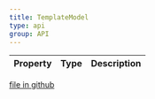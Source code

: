 ```yaml
---
title: TemplateModel
type: api
group: API
---
```



Property|Type|Description
---|---|---

[file in github](https://github.com/qgrid/ng2/core/template.model.d.ts)
